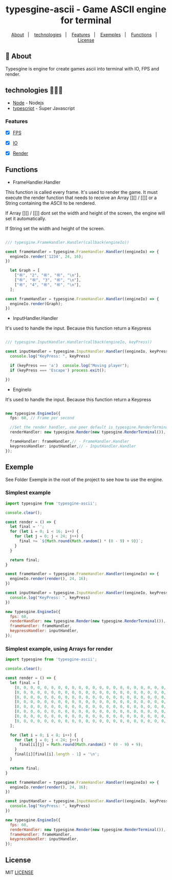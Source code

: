 <h1 align="center">typesgine-ascii - Game ASCII engine for terminal</h1>

<p align="center">
  <a href="#about">About</a>&nbsp;&nbsp;&nbsp;|&nbsp;&nbsp;&nbsp;
  <a href="#technologies">technologies</a>&nbsp;&nbsp;&nbsp;|&nbsp;&nbsp;&nbsp;
  <a href="#Features">Features</a>&nbsp;&nbsp;&nbsp;|&nbsp;&nbsp;&nbsp;
  <a href="#Exemples">Exemples</a>&nbsp;&nbsp;&nbsp;|&nbsp;&nbsp;&nbsp;
  <a href="#Funcs">Functions</a>&nbsp;&nbsp;&nbsp;|&nbsp;&nbsp;&nbsp;
  <a href="#license">License</a>
</p>

## :notebook: About

<div id="about"></div>

Typesgine is engine for create games ascii into terminal with IO, FPS and render.

## technologies 🐱‍🏍🎂

<div id="technologies"></div>

- [Node](http://nodejs.org/) - Nodejs
- [typescript](https://www.typescriptlang.org/) - Super Javascript

### Features

<div id="Features"></div>

- [x] [FPS](#fps)
- [x] [IO](#io)
- [x] [Render](#render)


<div id="Funcs"></div>

## Functions

- FrameHandler.Handler

This function is called every frame. It's used to render the game.
It must execute the render function that needs to receive an Array [][] / [[]] or a String containing the ASCII to be rendered.

If Array [][] / [[]] dont set the width and height of the screen, the engine will set it automatically.

If String set the width and height of the screen.

```typescript

/// typesgine.FrameHandler.Handler(callback(engineIo))

const frameHandler = typesgine.FrameHandler.Handler((engineIo) => {
  engineIo.render('1234', 24, 16);
})

  let Graph = [
    ["㊗", "2", "㊗", "㊗", "\n"],
    ["㊗", "㊗", "3", "㊗", "\n"],
    ["㊗", "4", "㊗", "㊗", "\n"],
  ];

const frameHandler = typesgine.FrameHandler.Handler((engineIo) => {
  engineIo.render(Graph);
})
```

- InputHandler.Handler

It's used to handle the input. Because this function return a Keypress

```typescript

/// typesgine.InputHandler.Handler(callback(engineIo, keyPress))

const inputHandler = typesgine.InputHandler.Handler((engineIo, keyPress) => {
  console.log("KeyPress: ", keyPress)

  if (keyPress === 'a')  console.log("Moving player");
  if (keyPress === 'Escape') process.exit();

})
```

- EngineIo

It's used to handle the input. Because this function return a Keypress

```typescript

new typesgine.EngineIo({
  fps: 60, // Frame per second

  //Set the render handler, use peer default is typesgine.RenderTerminal for terminal. 
  renderHandler: new typesgine.Render(new typesgine.RenderTerminal()),

  frameHandler: frameHandler,// - FrameHandler.Handler
  keypressHandler: inputHandler,// - InputHandler.Handler
});
```


<div id="Exemples"></div>

## Exemple

See Folder Exemple in the root of the project to see how to use the engine.

### Simplest example

```javascript
import typesgine from 'typesgine-ascii';

console.clear();

const render = () => {
  let final = '';
  for (let i = 0; i < 16; i++) {
    for (let j = 0; j < 24; j++) {
      final += `${Math.round(Math.random() * (0 - 9) + 9)}`;
    }
  }

  return final;
}

const frameHandler = typesgine.FrameHandler.Handler((engineIo) => {
  engineIo.render(render(), 24, 16);
})

const inputHandler = typesgine.InputHandler.Handler((engineIo, keyPress) => {
  console.log("KeyPress: ", keyPress)
})

new typesgine.EngineIo({
  fps: 60,
  renderHandler: new typesgine.Render(new typesgine.RenderTerminal()),
  frameHandler: frameHandler,
  keypressHandler: inputHandler,
});
```

### Simplest example, using Arrays for render

```javascript
import typesgine from 'typesgine-ascii';

console.clear();

const render = () => {
  let final = [
    [0, 0, 0, 0, 0, 0, 0, 0, 0, 0, 0, 0, 0, 0, 0, 0, 0, 0, 0, 0, 0, 0, 0, 0],
    [0, 0, 0, 0, 0, 0, 0, 0, 0, 0, 0, 0, 0, 0, 0, 0, 0, 0, 0, 0, 0, 0, 0, 0],
    [0, 0, 0, 0, 0, 0, 0, 0, 0, 0, 0, 0, 0, 0, 0, 0, 0, 0, 0, 0, 0, 0, 0, 0],
    [0, 0, 0, 0, 0, 0, 0, 0, 0, 0, 0, 0, 0, 0, 0, 0, 0, 0, 0, 0, 0, 0, 0, 0],
    [0, 0, 0, 0, 0, 0, 0, 0, 0, 0, 0, 0, 0, 0, 0, 0, 0, 0, 0, 0, 0, 0, 0, 0],
    [0, 0, 0, 0, 0, 0, 0, 0, 0, 0, 0, 0, 0, 0, 0, 0, 0, 0, 0, 0, 0, 0, 0, 0],
    [0, 0, 0, 0, 0, 0, 0, 0, 0, 0, 0, 0, 0, 0, 0, 0, 0, 0, 0, 0, 0, 0, 0, 0],
    [0, 0, 0, 0, 0, 0, 0, 0, 0, 0, 0, 0, 0, 0, 0, 0, 0, 0, 0, 0, 0, 0, 0, 0],
  ];

  for (let i = 0; i < 8; i++) {
    for (let j = 0; j < 24; j++) {
      final[i][j] = Math.round(Math.random() * (0 - 9) + 9);
    }
    final[i][final[i].length - 1] = '\n';
  }

  return final;
}

const frameHandler = typesgine.FrameHandler.Handler((engineIo) => {
  engineIo.render(render(), 24, 16);
})

const inputHandler = typesgine.InputHandler.Handler((engineIo, keyPress) => {
  console.log("KeyPress: ", keyPress)
})

new typesgine.EngineIo({
  fps: 60,
  renderHandler: new typesgine.Render(new typesgine.RenderTerminal()),
  frameHandler: frameHandler,
  keypressHandler: inputHandler,
});
```

## License

<div id="license"></div>

MIT [LICENSE](LICENSE.md)
